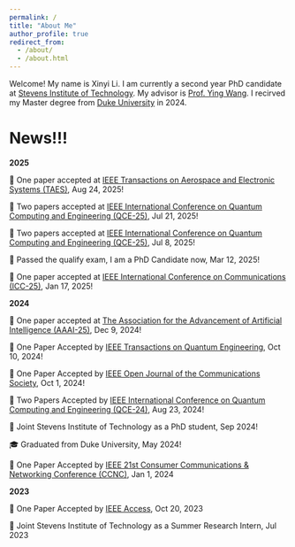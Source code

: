 ```yaml
---
permalink: /
title: "About Me"
author_profile: true
redirect_from: 
  - /about/
  - /about.html
---
```


Welcome! My name is Xinyi Li. I am currently a second year PhD candidate at [Stevens Institute of Technology](https://www.stevens.edu/). My advisor is [Prof. Ying Wang](https://www.stevens.edu/profile/ywang6). I recirved my Master degree from [Duke University](https://duke.edu/) in 2024.

News!!!
======

**2025**

:tada: One paper accepted at [IEEE Transactions on Aerospace and Electronic Systems (TAES)](https://ieee-aess.org/publications/taes), Aug 24, 2025!

:tada: Two papers accepted at [IEEE International Conference on Quantum Computing and Engineering (QCE-25)](https://qce.quantum.ieee.org/2025/), Jul 21, 2025!

:tada: Two papers accepted at [IEEE International Conference on Quantum Computing and Engineering (QCE-25)](https://qce.quantum.ieee.org/2025/), Jul 8, 2025!

:clap: Passed the qualify exam, I am a PhD Candidate now, Mar 12, 2025!

:tada: One paper accepted at [IEEE International Conference on Communications (ICC-25)](https://icc2025.ieee-icc.org/), Jan 17, 2025!

**2024**

:tada: One paper accepted at [The Association for the Advancement of Artificial Intelligence (AAAI-25)](https://aaai.org/conference/aaai/aaai-25/), Dec 9, 2024!

:tada: One Paper Accepted by [IEEE Transactions on Quantum Engineering](https://ieeexplore.ieee.org/xpl/RecentIssue.jsp?punumber=8924785), Oct 10, 2024!

:tada: One Paper Accepted by [IEEE Open Journal of the Communications Society](https://ieeexplore.ieee.org/xpl/RecentIssue.jsp?punumber=8782661), Oct 1, 2024!

:tada: Two Papers Accepted by [IEEE International Conference on Quantum Computing and Engineering (QCE-24)](https://qce.quantum.ieee.org/2024/), Aug 23, 2024!

:school: Joint Stevens Institute of Technology as a PhD student, Sep 2024!

:mortar_board: Graduated from Duke University, May 2024!

:tada: One Paper Accepted by [IEEE 21st Consumer Communications & Networking Conference (CCNC)](https://ccnc2024.ieee-ccnc.org/), Jan 1, 2024


**2023**

:tada: One Paper Accepted by [IEEE Access](https://ieeeaccess.ieee.org/), Oct 20, 2023

:school: Joint Stevens Institute of Technology as a Summer Research Intern, Jul 2023


